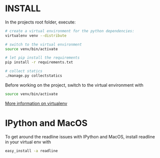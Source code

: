 INSTALL
=======


In the projects root folder, execute:

``` bash
# create a virtual environment for the python dependencies:
virtualenv venv --distribute

# switch to the virtual environment
source venv/bin/activate

# let pip install the requirements
pip install -r requirements.txt

# collect statics
./manage.py collectstatics
```

Before working on the project, switch to the virtual environment with

``` bash
source venv/bin/activate
```

[More information on virtualenv](http://pypi.python.org/pypi/virtualenv)


IPython and MacOS
===
To get around the readline issues with IPython and MacOS, install readline in your virtual env with
``` bash
easy_install -a readline
```

